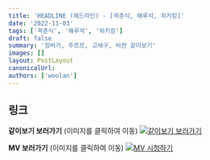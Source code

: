 ```yaml
---
title: 'HEADLINE (헤드라인) - [곽춘식, 해루석, 히키킹]'
date: '2022-11-03'
tags: ['곽춘식', '해루석', '히키킹']
draft: false
summary: '징버거, 주르르, 고세구, 비챤 같이보기'
images: []
layout: PostLayout
canonicalUrl:
authors: ['woolan']
---
```


## 링크

**같이보기 보러가기** (이미지를 클릭하여 이동)
[![같이보기 보러가기](https://cdn.discordapp.com/attachments/1136601898116464710/1211650793904807976/logo.png?ex=65eef8bc&is=65dc83bc&hm=95dc0e08c1f43025dd60def429896697b3787a9f923593eb50b24e9fb6280361&)](https://cafe.naver.com/steamindiegame/8320929)

**MV 보러가기** (이미지를 클릭하여 이동)
[![MV 시청하기](https://i.ytimg.com/vi/C6ROi2MySL8/maxresdefault.jpg)](https://youtu.be/C6ROi2MySL8)
